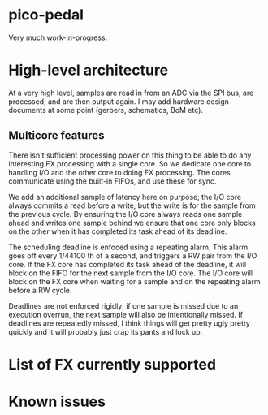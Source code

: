 # pico-pedal
Very much work-in-progress.

# High-level architecture

At a very high level, samples are read in from an ADC via the SPI bus, are processed, and are then output again. I may add hardware design documents at some point (gerbers, schematics, BoM etc).

## Multicore features

There isn't sufficient processing power on this thing to be able to do any interesting FX processing with a single core. So we dedicate one core to handling I/O and the other core to doing FX processing. The cores communicate using the built-in FIFOs, and use these for sync.

We add an additional sample of latency here on purpose; the I/O core always commits a read before a write, but the write is for the sample from the previous cycle. By ensuring the I/O core always reads one sample ahead and writes one sample behind we ensure that one core only blocks on the other when it has completed its task ahead of its deadline.

The scheduling deadline is enfoced using a repeating alarm. This alarm goes off every 1/44100 th of a second, and triggers a RW pair from the I/O core. If the FX core has completed its task ahead of the deadline, it will block on the FIFO for the next sample from the I/O core. The I/O core will block on the FX core when waiting for a sample and on the repeating alarm before a RW cycle.

Deadlines are not enforced rigidly; if one sample is missed due to an execution overrun, the next sample will also be intentionally missed. If deadlines are repeatedly missed, I think things will get pretty ugly pretty quickly and it will probably just crap its pants and lock up.

# List of FX currently supported


# Known issues
